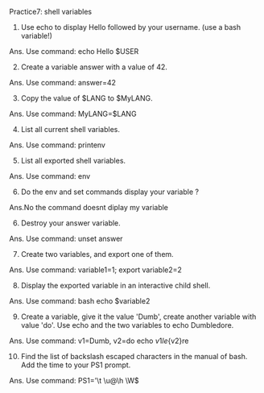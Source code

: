 Practice7: shell variables


1. Use echo to display Hello followed by your username. (use a bash variable!)

Ans. Use command: 
		echo Hello $USER


2. Create a variable answer with a value of 42.

Ans. Use command:
		answer=42


3. Copy the value of $LANG to $MyLANG.

Ans. Use command:
		MyLANG=$LANG


4. List all current shell variables.

Ans. Use command:
		printenv


5. List all exported shell variables.

Ans. Use command:
		env 


6. Do the env and set commands display your variable ?

Ans.No the command doesnt diplay my variable


6. Destroy your answer variable.

Ans. Use command:
		unset answer


7. Create two variables, and export one of them.

Ans. Use command:
		variable1=1; export variable2=2


8. Display the exported variable in an interactive child shell.

Ans. Use command:
		bash
		echo $variable2


9. Create a variable, give it the value 'Dumb', create another variable with value 'do'. Use echo and the two variables to echo Dumbledore.

Ans. Use command:
		v1=Dumb, v2=do
		echo ${v1}le${v2}re
	
		
10. Find the list of backslash escaped characters in the manual of bash. Add the time to your PS1 prompt.

Ans. Use command:
		PS1='\t \u@\h \W$ 
